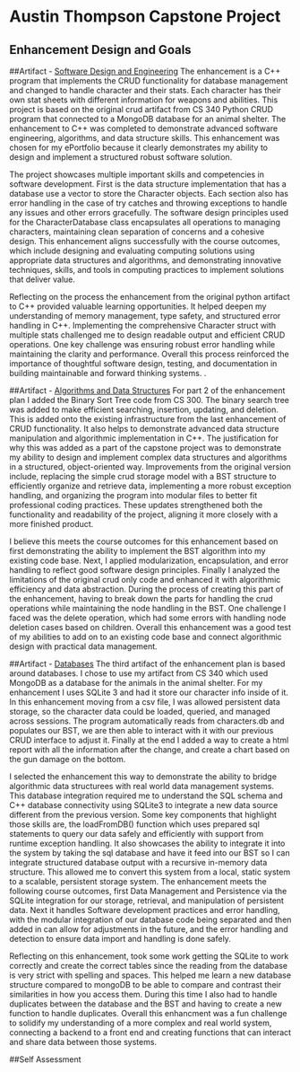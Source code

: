 # Austin Thompson Capstone Project

## Enhancement Design and Goals

##Artifact - [Software Design and Engineering](Artifacts/crud.py)
  The enhancement is a C++ program that implements the CRUD functionality for database management and changed to handle character and their stats. Each character has their own stat sheets with different information for weapons and abilities. This project is based on the original crud artifact from CS 340 Python CRUD program that connected to a MongoDB database for an animal shelter. The enhancement to C++ was completed to demonstrate advanced software engineering, algorithms, and data structure skills. This enhancement was chosen for my ePortfolio because it clearly demonstrates my ability to design and implement a structured robust software solution.  

The project showcases multiple important skills and competencies in software development. First is the data structure implementation that has a database use a vector to store the Character objects. Each section also has error handling in the case of try catches and throwing exceptions to handle any issues and other errors gracefully. The software design principles used for the CharacterDatabase class encapsulates all operations to managing characters, maintaining clean separation of concerns and a cohesive design. This enhancement aligns successfully with the course outcomes, which include designing and evaluating computing solutions using appropriate data structures and algorithms, and demonstrating innovative techniques, skills, and tools in computing practices to implement solutions that deliver value. 

Reflecting on the process the enhancement from the original python artifact to C++ provided valuable learning opportunities. It helped deepen my understanding of memory management, type safety, and structured error handling in C++. Implementing the comprehensive Character struct with multiple stats challenged me to design readable output and efficient CRUD operations. One key challenge was ensuring robust error handling while maintaining the clarity and performance. Overall this process reinforced the importance of thoughtful software design, testing, and documentation in building maintainable and forward thinking systems. .

##Artifact - [Algorithms and Data Structures](Artifacts/CourseBST.cpp)
For part 2 of the enhancement plan I added the Binary Sort Tree code from CS 300. The binary search tree was added to make efficient searching, insertion, updating, and deletion. This is added onto the existing infrastructure from the last enhancement of CRUD functionality. It also helps to demonstrate advanced data structure manipulation and algorithmic implementation in C++. The justification for why this was added as a part of the capstone project was to demonstrate my ability to design and implement complex data structures and algorithms in a structured, object-oriented way. Improvements from the original version include, replacing the simple crud storage model with a BST structure to efficiently organize and retrieve data, implementing a more robust exception handling, and organizing the program into modular files to better fit professional coding practices. These updates strengthened both the functionality and readability of the project, aligning it more closely with a more finished product. 

I believe this meets the course outcomes for this enhancement based on first demonstrating the ability to implement the BST algorithm into my existing code base. Next, I applied modularization, encapsulation, and error handling to reflect good software design principles. Finally I analyzed the limitations of the original crud only code and enhanced it with algorithmic efficiency and data abstraction. During the process of creating this part of the enhancement, having to break down the parts for handling the crud operations while maintaining the node handling in the BST. One challenge I faced was the delete operation, which had some errors with handling node deletion cases based on children. Overall this enhancement was a good test of my abilities to add on to an existing code base and connect algorithmic design with practical data management. 

##Artifact - [Databases](Artifacts/ProjectTwoDashboard-final.ipynb)
The third artifact of the enhancement plan is based around databases. I chose to use my artifact from CS 340 which used MongoDB as a database for the animals in the animal shelter. For my enhancement I uses SQLite 3 and had it store our character info inside of it. In this enhancement moving from a csv file, I was allowed persistent data storage, so the character data could be loaded, queried, and managed across sessions. The program automatically reads from characters.db and populates our BST, we are then able to interact with it with our previous CRUD interface to adjust it. Finally at the end I added a way to create a html report with all the information after the change, and create a chart based on the gun damage on the bottom. 

I selected the enhancement this way to demonstrate the ability to bridge algorithmic data structurees with real world data management systems. This database integration required me to understand the SQL schema and C++ database connectivity using SQLite3 to integrate a new data source different from the previous version. Some key components that highlight those skills are, the loadFromDB() function which uses prepared sql statements to query our data safely and efficiently with support from runtime exception handling. It also showcases the ability to integrate it into the system by taking the sql database and have it feed into our BST so I can integrate structured database output with a recursive in-memory data structure. This allowed me to convert this system from a local, static system to a scalable, persistent storage system. The enhancement meets the following course outcomes, first Data Management and Persistence via the SQLite integration for our storage, retrieval, and manipulation of persistent data. Next it handles Software development practices and error handling, with the modular integration of our database code being separated and then added in can allow for adjustments in the future, and the error handling and detection to ensure data import and handling is done safely. 

Reflecting on this enhancement, took some work getting the SQLite to work correctly and create the correct tables since the reading from the database is very strict with spelling and spaces. This helped me learn a new database structure compared to mongoDB to be able to compare and contrast their similarities in how you access them. During this time I also had to handle duplicates between the database and the BST and having to create a new function to handle duplicates. Overall this enhancment was a fun challenge to solidify my understanding of a more complex and real world system, connecting a backend to a front end and creating functions that can interact and share data between those systems.

##Self Assessment
